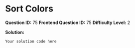 
  # Sort Colors
  
  **Question ID:** 75
  **Frontend Question ID:** 75
  **Difficulty Level:** 2
  
  **Solution:**  
  ```
  Your solution code here
  ```
    